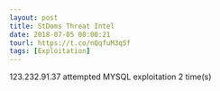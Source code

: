 ```yaml
---
layout: post
title: StDoms Threat Intel
date: 2018-07-05 00:00:21
tourl: https://t.co/nQqfuM3qSf
tags: [Exploitation]
---
```

123.232.91.37 attempted MYSQL exploitation 2 time(s)